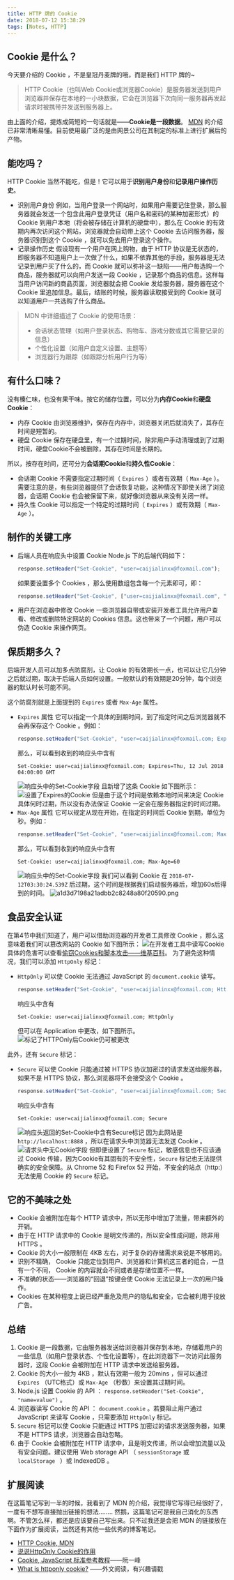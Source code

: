 ```yaml
---
title: HTTP 牌的 Cookie
date: 2018-07-12 15:38:29
tags: [Notes, HTTP]
---
```


## Cookie 是什么？
今天要介绍的 Cookie ，不是皇冠丹麦牌的哦，而是我们 HTTP 牌的~
> HTTP Cookie（也叫Web Cookie或浏览器Cookie）是服务器发送到用户浏览器并保存在本地的一小块数据，它会在浏览器下次向同一服务器再发起请求时被携带并发送到服务器上。

由上面的介绍，提炼成简短的一句话就是——**Cookie是一段数据**。 [MDN](https://developer.mozilla.org/zh-CN/docs/Web/HTTP/Cookies) 的介绍已非常清晰易懂。目前使用最广泛的是由网景公司在其制定的标准上进行扩展后的产物。


## 能吃吗？
HTTP Cookie 当然不能吃，但是！它可以用于**识别用户身份**和**记录用户操作历史**。
- 识别用户身份
  例如，当用户登录一个网站时，如果用户需要记住登录，那么服务器就会发送一个包含此用户登录凭证（用户名和密码的某种加密形式）的 Cookie 到用户本地（将会被存储在计算机的硬盘中），那么在 Cookie 的有效期内再次访问这个网站，浏览器就会自动带上这个 Cookie 去访问服务器，服务器识别到这个 Cookie ，就可以免去用户登录这个操作。
- 记录操作历史
  假设现有一个用户在网上购物，由于 HTTP 协议是无状态的，即服务器不知道用户上一次做了什么，如果不依靠其他的手段，服务器是无法记录到用户买了什么的，而 Cookie 就可以弥补这一缺陷——用户每选购一个商品，服务器就可以向用户发送一段 Cookie ，记录那个商品的信息。这样每当用户访问新的商品页面，浏览器就会把 Cookie 发给服务器，服务器在这个 Cookie 里追加信息。最后，结账的时候，服务器读取接受到的 Cookie 就可以知道用户一共选购了什么商品。

> MDN 中详细描述了 Cookie 的使用场景：
> - 会话状态管理（如用户登录状态、购物车、游戏分数或其它需要记录的信息）
> - 个性化设置（如用户自定义设置、主题等）
> - 浏览器行为跟踪（如跟踪分析用户行为等）


## 有什么口味？
没有榛仁味，也没有果干味。按它的储存位置，可以分为**内存Cookie**和**硬盘Cookie**：
- 内存 Cookie 由浏览器维护，保存在内存中，浏览器关闭后就消失了，其存在时间是短暂的。
- 硬盘 Cookie 保存在硬盘里，有一个过期时间，除非用户手动清理或到了过期时间，硬盘Cookie不会被删除，其存在时间是长期的。

所以，按存在时间，还可分为**会话期Cookie**和**持久性Cookie**：
- 会话期 Cookie 不需要指定过期时间（ `Expires` ）或者有效期（ `Max-Age` ）。需要注意的是，有些浏览器提供了会话恢复功能，这种情况下即使关闭了浏览器，会话期 Cookie 也会被保留下来，就好像浏览器从来没有关闭一样。
- 持久性 Cookie 可以指定一个特定的过期时间（ `Expires` ）或有效期（ `Max-Age` ）。


## 制作的关键工序
- 后端人员在响应头中设置 Cookie
    Node.js 下的后端代码如下：
    ```js
    response.setHeader("Set-Cookie", "user=caijialinxx@foxmail.com");
    ```
    如果要设置多个 Cookies ，那么使用数组包含每一个元素即可，即：
    ```js
    response.setHeader("Set-Cookie", ["user=caijialinxx@foxmail.com", "language=javascript"]);
    ```
- 用户在浏览器中修改 Cookie
    一些浏览器自带或安装开发者工具允许用户查看、修改或删除特定网站的 Cookies 信息。这也带来了一个问题，用户可以伪造 Cookie 来操作网页。


## 保质期多久？
后端开发人员可以加多点防腐剂，让 Cookie 的有效期长一点，也可以让它几分钟之后就过期，取决于后端人员如何设置。一般默认的有效期是20分钟，每个浏览器的默认时长可能不同。

这个防腐剂就是上面提到的 `Expires` 或者 `Max-Age` 属性。
- `Expires` 属性
    它可以指定一个具体的到期时间，到了指定时间之后浏览器就不会再保存这个 Cookie 。例如：
    ```js
    response.setHeader("Set-Cookie", "user=caijialinxx@foxmail.com; Expires=Thu, 12 Jul 2018 02:54:00 GMT")
    ```
    那么，可以看到收到的响应头中含有
    ```
    Set-Cookie: user=caijialinxx@foxmail.com; Expires=Thu, 12 Jul 2018 04:00:00 GMT
    ```
    ![响应头中的Set-Cookie字段](https://i.loli.net/2018/07/12/5b46c913a2451.png)
    且新增了这条 Cookie 如下图所示：
    ![设置了Expires的Cookie](https://i.loli.net/2018/07/12/5b46c913b9072.png)
    但是由于这个时间是依赖本地时间来决定 Cookie 具体何时过期，所以没有办法保证 Cookie 一定会在服务器指定的时间过期。
- `Max-Age` 属性
    它可以规定从现在开始，在指定的时间后 Cookie 到期，单位为秒。例如：
    ```js
    response.setHeader("Set-Cookie", "user=caijialinxx@foxmail.com; Max-Age=60")
    ```
    那么，可以看到收到的响应头中含有
    ```
    Set-Cookie: user=caijialinxx@foxmail.com; Max-Age=60
    ```
    ![响应头中的Set-Cookie字段](https://i.loli.net/2018/07/12/5b46ca8c202a2.png)
    我们可以看到 Cookie 在 `2018-07-12T03:30:24.539Z` 后过期，这个时间是根据我们启动服务器后，增加60s后得到的时间。
    ![a1d3d7198a21adbb2c8248a80f20590.png](https://i.loli.net/2018/07/12/5b46ca8c1648d.png)


## 食品安全认证
在第4节中我们知道了，用户可以借助浏览器的开发者工具修改 Cookie ，那么这意味着我们可以篡改网站的 Cookie 如下图所示：
![在开发者工具中读写Cookie](https://i.loli.net/2018/07/12/5b46e92152a80.png)
具体的危害可以查看[偷窃Cookies和脚本攻击——维基百科](https://zh.wikipedia.org/wiki/Cookie#%E5%81%B7%E7%AA%83Cookies%E5%92%8C%E8%84%9A%E6%9C%AC%E6%94%BB%E5%87%BB)。
为了避免这种情况，我们可以添加 `HttpOnly` 标记：
- `HttpOnly` 可以使 Cookie 无法通过 JavaScript 的 `document.cookie` 读写。
    ```js
    response.setHeader("Set-Cookie", "user=caijialinxx@foxmail.com; HttpOnly")
    ```
    响应头中含有
    ```
    Set-Cookie: user=caijialinxx@foxmail.com; HttpOnly
    ```
    但可以在 Application 中更改，如下图所示。
    ![标记了HTTPOnly后Cookie仍可被更改](https://i.loli.net/2018/07/12/5b46f6f3dea55.png)

此外，还有 `Secure` 标记：
- `Secure` 可以使 Cookie 只能通过被 HTTPS 协议加密过的请求发送给服务器，如果不是 HTTPS 协议，那么浏览器将不会接受这个 Cookie 。
    ```js
    response.setHeader("Set-Cookie", "user=caijialinxx@foxmail.com; Secure")
    ```
    响应头中含有
    ```
    Set-Cookie: user=caijialinxx@foxmail.com; Secure
    ```
    ![响应头返回的Set-Cookie中含有Secure标记](https://i.loli.net/2018/07/12/5b46fbd56617b.png)
    因为此网站是 `http://localhost:8888` ，所以在请求头中浏览器无法发送 Cookie 。
    ![请求头中无Cookie字段](https://i.loli.net/2018/07/12/5b46fb656f489.png)
    但即便设置了 `Secure` 标记，敏感信息也不应该通过 Cookie 传输，因为Cookie有其固有的不安全性，`Secure` 标记也无法提供确实的安全保障。从 Chrome 52 和 Firefox 52 开始，不安全的站点（http:）无法使用 Cookie 的 `Secure` 标记。


## 它的不美味之处
- Cookie 会被附加在每个 HTTP 请求中，所以无形中增加了流量，带来额外的开销。
- 由于在 HTTP 请求中的 Cookie 是明文传递的，所以安全性成问题，除非用 HTTPS 。
- Cookie 的大小一般限制在 4KB 左右，对于复杂的存储需求来说是不够用的。
- 识别不精确， Cookie 只能定位到用户、浏览器和计算机这三者的组合，一旦有一个不同， Cookie 的内容就会不同或者是存储位置不一样。
- 不准确的状态——浏览器的“回退”按键会使 Cookie 无法记录上一次的用户操作。
- Cookies 在某种程度上说已经严重危及用户的隐私和安全，它会被利用于投放广告。


## 总结
1. Cookie 是一段数据，它由服务器发送给浏览器并保存到本地，存储着用户的一些信息（如用户登录状态、个性化设置等），在此浏览器下一次访问此服务器时，这段 Cookie 会被附加在 HTTP 请求中发送给服务器。
2. Cookie 的大小一般为 4KB ，默认有效期一般为 20mins ，但可以通过 `Expires` （UTC格式）或 `Max-Age` （秒数）来设置其过期时间。
3. Node.js 设置 Cookie 的 API ： `response.setHeader("Set-Cookie", "name=value")` 。
4. 浏览器读写 Cookie 的 API ： `document.cookie` 。若要阻止用户通过 JavaScript 来读写 Cookie ，只需要添加 `HttpOnly` 标记。
5. `Secure` 标记可以使 Cookie 只能通过 HTTPS 加密过的请求发送服务器，如果不是 HTTPS 请求，浏览器会自动忽略。
6. 由于 Cookie 会被附加在 HTTP 请求中，且是明文传递，所以会增加流量以及有安全问题。建议使用 Web storage API （ `sessionStorage` 或 `localStorage ` ）或 IndexedDB 。


## 扩展阅读
在这篇笔记写到一半的时候，我看到了 MDN 的介绍，我觉得它写得已经很好了，一度有不想写直接抛出链接的想法........
然鹅，这篇笔记可是我自己消化的东西啊。不管怎么样，都还是应该要自己写出来。只不过我还是会把 MDN 的链接放在下面作为扩展阅读，当然还有其他一些优秀的博客笔记。
- [HTTP Cookie, MDN](https://developer.mozilla.org/zh-CN/docs/Web/HTTP/Cookies)
- [说说HttpOnly Cookie的作用](http://ulricqin.com/post/httponly-cookie/)
- [Cookie, JavaScript 标准参考教程](http://javascript.ruanyifeng.com/bom/cookie.html)——阮一峰
- [What is httponly cookie?](https://latesthackingnews.com/2017/07/03/what-is-httponly-cookie/) ——外文阅读，有兴趣请戳